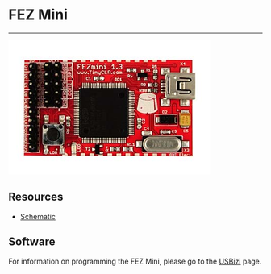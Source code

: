 # FEZ Mini
---
![FEZ Mini](images/fez-mini.jpg)

## Resources
* [Schematic](http://files.ghielectronics.com/downloads/Schematics/FEZ/FEZ%20Mini%20Rev%201.3%20Schematic.pdf)

## Software

For information on programming the FEZ Mini, please go to the [USBizi](../netmf/usbizi.md) page.